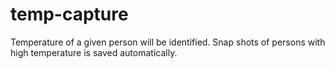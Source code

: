 # temp-capture
Temperature of a given person will be identified. Snap shots of persons with high temperature is saved automatically. 
